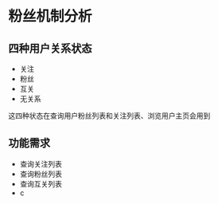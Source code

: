 # 粉丝机制分析
## 四种用户关系状态
- 关注
- 粉丝
- 互关
- 无关系

这四种状态在查询用户粉丝列表和关注列表、浏览用户主页会用到
## 功能需求
- 查询关注列表
- 查询粉丝列表
- 查询互关列表
- c
<!--stackedit_data:
eyJoaXN0b3J5IjpbMzk4ODM0NDgwLDE4NTE4ODU5NzldfQ==
-->